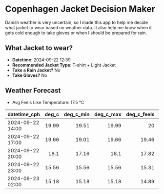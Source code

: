 
# Copenhagen Jacket Decision Maker

Danish weather is very uncertain, so I made this app to help me decide what jacket to wear based on weather data. 
It also help me know when it gets cold enough to take gloves or when I should be prepared for rain.

## What Jacket to wear?

- **Datetime**: 2024-09-22 12:39
- **Recommended Jacket Type**: T-shirt + Light Jacket
- **Take a Rain Jacket?** No
- **Take Gloves?** No

## Weather Forecast
- Avg Feels Like Temperature: 17.5 °C

| datetime_cph     |   deg_c |   deg_c_min |   deg_c_max |   deg_c_feels | weather   | wind   | rain   |
|:-----------------|--------:|------------:|------------:|--------------:|:----------|:-------|:-------|
| 2024-09-22 14:00 |   19.99 |       19.51 |       19.99 |         20    | Clouds    | Low    | None   |
| 2024-09-22 17:00 |   19.66 |       19.01 |       19.66 |         19.46 | Clouds    | Low    | None   |
| 2024-09-22 20:00 |   18.1  |       17.16 |       18.1  |         17.82 | Clouds    | Low    | None   |
| 2024-09-22 23:00 |   15.56 |       15.56 |       15.56 |         15.31 | Clear     | Low    | None   |
| 2024-09-23 02:00 |   15.18 |       15.18 |       15.18 |         14.89 | Clear     | Low    | None   |
        
